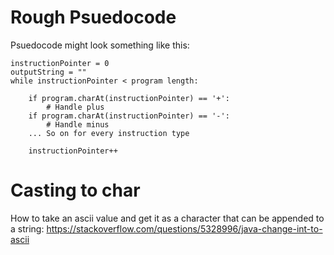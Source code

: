 # Rough Psuedocode
Psuedocode might look something like this:

```
instructionPointer = 0
outputString = ""
while instructionPointer < program length:
    
    if program.charAt(instructionPointer) == '+':
        # Handle plus
    if program.charAt(instructionPointer) == '-':
        # Handle minus
    ... So on for every instruction type

    instructionPointer++

```

# Casting to char
How to take an ascii value and get it as a character that can be appended to a string: https://stackoverflow.com/questions/5328996/java-change-int-to-ascii